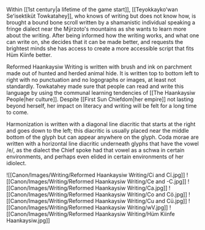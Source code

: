 Within [[1st century|a lifetime of the game start]], [[Teyokkaykoʻwan Seʻisektiküt Towkatahey]], who knows of writing but does not know how, is brought a bound bone scroll written by a shamanistic individual speaking a fringe dialect near the Mÿrzoto's mountains as she wants to learn more about the writing. After being informed how the writing works, and what one can write on, she decides that it can be made better, and requests the brightest minds she has access to create a more accessible script that fits Hüm Kiinfe better.

Reformed Haankaysiw Writing is written with brush and ink on parchment made out of hunted and herded animal hide. It is written top to bottom left to right with no punctuation and no logographs or images, at least not standardly. Towkatahey made sure that people can read and write this language by using the communal learning tendencies of [[The Haankaysiw People|her culture]]. Despite [[First Sun Chiefdom|her empire]] not lasting beyond herself, her impact on literacy and writing will be felt for a long time to come.

Harmonization is written with a diagonal line diacritic that starts at the right and goes down to the left; this diacritic is usually placed near the middle bottom of the glyph but can appear anywhere on the glyph. Coda morae are written with a horizontal line diacritic underneath glyphs that have the vowel /e/, as the dialect the Chief spoke had that vowel as a schwa in certain environments, and perhaps even elided in certain environments of her idiolect.

![[Canon/Images/Writing/Reformed Haankaysiw Writing/Ci and Cï.jpg]]
![[Canon/Images/Writing/Reformed Haankaysiw Writing/Ce and -C.jpg]]
![[Canon/Images/Writing/Reformed Haankaysiw Writing/Ca.jpg]]
![[Canon/Images/Writing/Reformed Haankaysiw Writing/Co and Cö.jpg]]
![[Canon/Images/Writing/Reformed Haankaysiw Writing/Cu and Cü.jpg]]
![[Canon/Images/Writing/Reformed Haankaysiw Writing/wV.jpg]]
![[Canon/Images/Writing/Reformed Haankaysiw Writing/Hüm Kiinfe Haankaysiw.jpg]]